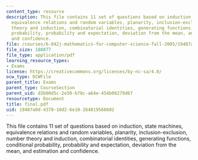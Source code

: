 ```yaml
---
content_type: resource
description: This file contains 11 set of questions based on induction, state machines,
  equivalence relations and random variables, planarity, inclusion-exclusion, number
  theory and induction, combinatorial identities, generating functions, conditional
  probability, probability and expectation, deviation from the mean, and estimation
  and confidence.
file: /courses/6-042j-mathematics-for-computer-science-fall-2005/19487a0d437010d26e10264819566602_final.pdf
file_size: 188877
file_type: application/pdf
learning_resource_types:
- Exams
license: https://creativecommons.org/licenses/by-nc-sa/4.0/
ocw_type: OCWFile
parent_title: Exams
parent_type: CourseSection
parent_uid: d3b00d5c-2e50-b78c-a64e-454b08279d67
resourcetype: Document
title: final.pdf
uid: 19487a0d-4370-10d2-6e10-264819566602
---
```

This file contains 11 set of questions based on induction, state machines, equivalence relations and random variables, planarity, inclusion-exclusion, number theory and induction, combinatorial identities, generating functions, conditional probability, probability and expectation, deviation from the mean, and estimation and confidence.